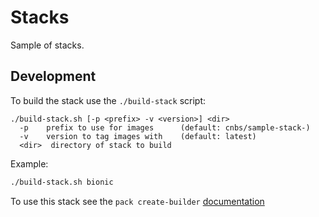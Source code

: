 # Stacks

Sample of stacks.

## Development

To build the stack use the `./build-stack` script:

```text
./build-stack.sh [-p <prefix> -v <version>] <dir>
  -p    prefix to use for images      (default: cnbs/sample-stack-)
  -v    version to tag images with    (default: latest)
  <dir>  directory of stack to build
```

Example:

```bash
./build-stack.sh bionic
```

To use this stack see the `pack create-builder` [documentation](https://github.com/buildpack/pack/blob/master/README.md#working-with-builders-using-create-builder)